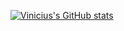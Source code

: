 [![Vinicius's GitHub stats](https://github-readme-stats.vercel.app/api?username=viniciusgferreira&theme=chartreuse-dark)](https://github.com/viniciusgferreira/github-readme-stats)
